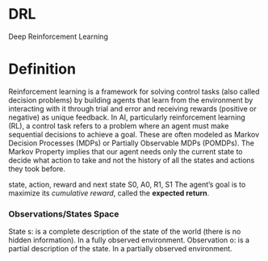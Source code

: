 # DRL
Deep Reinforcement Learning

# Definition
Reinforcement learning is a framework for solving control tasks (also called decision problems) by building agents that learn from the environment by interacting with it through trial and error and receiving rewards (positive or negative) as unique feedback.
In AI, particularly reinforcement learning (RL), a control task refers to a problem where an agent must make sequential decisions to achieve a goal. These are often modeled as Markov Decision Processes (MDPs) or Partially Observable MDPs (POMDPs).
The Markov Property implies that our agent needs only the current state to decide what action to take and not the history of all the states and actions they took before.

state, action, reward and next state
S0, A0, R1, S1
The agent’s goal is to maximize its *cumulative reward*, called the **expected return**.

### Observations/States Space
State s: is a complete description of the state of the world (there is no hidden information). In a fully observed environment.
Observation o: is a partial description of the state. In a partially observed environment.
